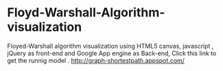 Floyd-Warshall-Algorithm-visualization
=========================================================
Floyed-Warshall algorithm visualization using HTML5 canvas, javascript , jQuery as front-end and Google App engine as Back-end,
Click this link to get the runnig model .
http://graph-shortestpath.appspot.com/
